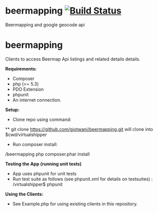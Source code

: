 beermapping [![Build Status](https://travis-ci.org/gjotwani/beermapping.svg)](https://travis-ci.org/gjotwani/beermapping)
===========

Beermapping and google geocode api

# beermapping

Clients to access Beermap Api listings and related details details.

**Requirements:**

* Composer
* php (>= 5.3)
* PDO Extension
* phpunit
* An internet connection.

**Setup:**

* Clone repo using command:

** git clone https://github.com/gjotwani/beermapping.git
will clone into $cwd/virtualshipper

* Run composer install:

/beermapping php composer.phar install

**Testing the App (running unit tests)**
* App uses phpunit for unit tests
* Run test suite as follows (see phpunit.xml for details on testsuites) :
/virtualshipper$ phpunit

**Using the Clients:**
* See Example.php for using existing clients in this repository.
